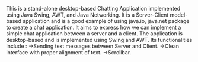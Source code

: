 This is a stand-alone desktop-based Chatting Application implemented using Java Swing, AWT, and Java Networking. It is a Server-Client model-based application and is a good example of using java.io, java.net package to create a chat application.
It aims to express how we can implement a simple chat application between a server and a client. The application is desktop-based and is implemented using Swing and AWT.
Its functionalities include :
->Sending text messages between Server and Client.
->Clean interface with proper alignment of text.
->Scrollbar.

 
